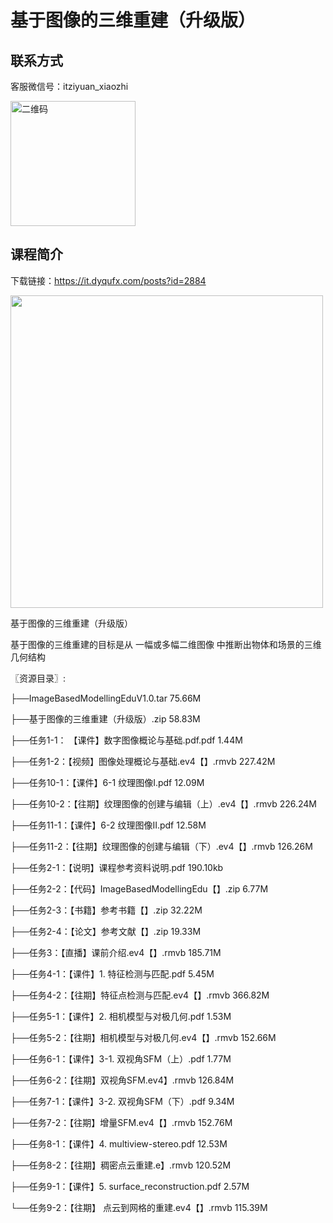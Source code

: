 # 基于图像的三维重建（升级版）

## 联系方式

客服微信号：itziyuan_xiaozhi

<img src="https://ziyuanyun.oss-cn-guangzhou.aliyuncs.com/common/20240614073449/666b82192834a.jpg" width="200" height="200" alt="二维码">

## 课程简介

下载链接：https://it.dyqufx.com/posts?id=2884

<img src="https://ziyuanyun.oss-cn-guangzhou.aliyuncs.com/yun/20240515184411/664491fb2b4d6.jpg" width="500" alt="">

  基于图像的三维重建（升级版）



 基于图像的三维重建的目标是从 一幅或多幅二维图像 中推断出物体和场景的三维几何结构

 〖资源目录〗:

 ├──ImageBasedModellingEduV1.0.tar 75.66M

 ├──基于图像的三维重建（升级版）.zip 58.83M

 ├──任务1-1： 【课件】数字图像概论与基础.pdf.pdf 1.44M

 ├──任务1-2：【视频】图像处理概论与基础.ev4【】.rmvb 227.42M

 ├──任务10-1：【课件】6-1 纹理图像I.pdf 12.09M

 ├──任务10-2：【往期】纹理图像的创建与编辑（上）.ev4【】.rmvb 226.24M

 ├──任务11-1：【课件】6-2 纹理图像II.pdf 12.58M

 ├──任务11-2：【往期】纹理图像的创建与编辑（下）.ev4【】.rmvb 126.26M

 ├──任务2-1：【说明】课程参考资料说明.pdf 190.10kb

 ├──任务2-2：【代码】ImageBasedModellingEdu【】.zip 6.77M

 ├──任务2-3：【书籍】参考书籍【】.zip 32.22M

 ├──任务2-4：【论文】参考文献【】.zip 19.33M

 ├──任务3：【直播】课前介绍.ev4【】.rmvb 185.71M

 ├──任务4-1：【课件】1. 特征检测与匹配.pdf 5.45M

 ├──任务4-2：【往期】特征点检测与匹配.ev4【】.rmvb 366.82M

 ├──任务5-1：【课件】2. 相机模型与对极几何.pdf 1.53M

 ├──任务5-2：【往期】相机模型与对极几何.ev4【】.rmvb 152.66M

 ├──任务6-1：【课件】3-1. 双视角SFM（上）.pdf 1.77M

 ├──任务6-2：【往期】双视角SFM.ev4】.rmvb 126.84M

 ├──任务7-1：【课件】3-2. 双视角SFM（下）.pdf 9.34M

 ├──任务7-2：【往期】增量SFM.ev4【】.rmvb 152.76M

 ├──任务8-1：【课件】4. multiview-stereo.pdf 12.53M

 ├──任务8-2：【往期】稠密点云重建.e】.rmvb 120.52M

 ├──任务9-1：【课件】5. surface_reconstruction.pdf 2.57M

 └──任务9-2：【往期】 点云到网格的重建.ev4【】.rmvb 115.39M

  